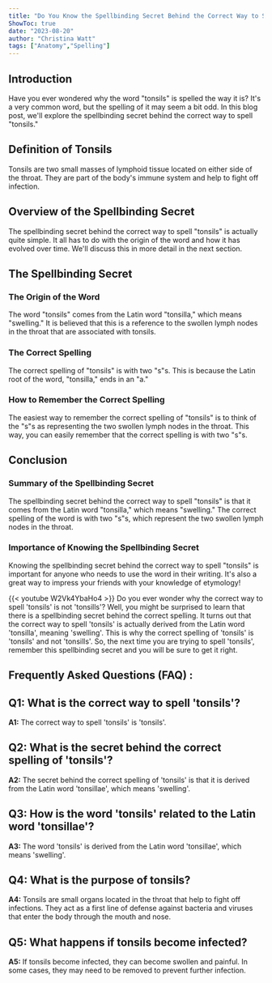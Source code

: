 ```yaml
---
title: "Do You Know the Spellbinding Secret Behind the Correct Way to Spell 'Tonsils'?"
ShowToc: true 
date: "2023-08-20"
author: "Christina Watt" 
tags: ["Anatomy","Spelling"]
---
```

## Introduction

Have you ever wondered why the word "tonsils" is spelled the way it is? It's a very common word, but the spelling of it may seem a bit odd. In this blog post, we'll explore the spellbinding secret behind the correct way to spell "tonsils."

## Definition of Tonsils

Tonsils are two small masses of lymphoid tissue located on either side of the throat. They are part of the body's immune system and help to fight off infection.

## Overview of the Spellbinding Secret

The spellbinding secret behind the correct way to spell "tonsils" is actually quite simple. It all has to do with the origin of the word and how it has evolved over time. We'll discuss this in more detail in the next section.

## The Spellbinding Secret

### The Origin of the Word

The word "tonsils" comes from the Latin word "tonsilla," which means "swelling." It is believed that this is a reference to the swollen lymph nodes in the throat that are associated with tonsils.

### The Correct Spelling

The correct spelling of "tonsils" is with two "s"s. This is because the Latin root of the word, "tonsilla," ends in an "a."

### How to Remember the Correct Spelling

The easiest way to remember the correct spelling of "tonsils" is to think of the "s"s as representing the two swollen lymph nodes in the throat. This way, you can easily remember that the correct spelling is with two "s"s.

## Conclusion

### Summary of the Spellbinding Secret

The spellbinding secret behind the correct way to spell "tonsils" is that it comes from the Latin word "tonsilla," which means "swelling." The correct spelling of the word is with two "s"s, which represent the two swollen lymph nodes in the throat.

### Importance of Knowing the Spellbinding Secret

Knowing the spellbinding secret behind the correct way to spell "tonsils" is important for anyone who needs to use the word in their writing. It's also a great way to impress your friends with your knowledge of etymology!

{{< youtube W2Vk4YbaHo4 >}} 
Do you ever wonder why the correct way to spell 'tonsils' is not 'tonsills'? Well, you might be surprised to learn that there is a spellbinding secret behind the correct spelling. It turns out that the correct way to spell 'tonsils' is actually derived from the Latin word 'tonsilla', meaning 'swelling'. This is why the correct spelling of 'tonsils' is 'tonsils' and not 'tonsills'. So, the next time you are trying to spell 'tonsils', remember this spellbinding secret and you will be sure to get it right.

## Frequently Asked Questions (FAQ) :
## Q1: What is the correct way to spell 'tonsils'?

**A1:** The correct way to spell 'tonsils' is 'tonsils'. 

## Q2: What is the secret behind the correct spelling of 'tonsils'?

**A2:** The secret behind the correct spelling of 'tonsils' is that it is derived from the Latin word 'tonsillae', which means 'swelling'. 

## Q3: How is the word 'tonsils' related to the Latin word 'tonsillae'?

**A3:** The word 'tonsils' is derived from the Latin word 'tonsillae', which means 'swelling'. 

## Q4: What is the purpose of tonsils?

**A4:** Tonsils are small organs located in the throat that help to fight off infections. They act as a first line of defense against bacteria and viruses that enter the body through the mouth and nose. 

## Q5: What happens if tonsils become infected?

**A5:** If tonsils become infected, they can become swollen and painful. In some cases, they may need to be removed to prevent further infection.





